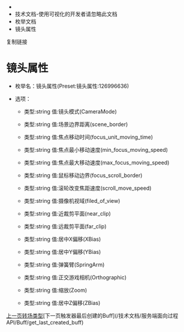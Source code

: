   * [](/)
  * 技术文档-使用可视化的开发者请忽略此文档
  * 枚举文档
  * 镜头属性

复制链接

# 镜头属性

  * 枚举名：镜头属性(Preset:镜头属性:126996636)

  * 选项：

    * 类型:string 值:镜头模式(CameraMode)

    * 类型:string 值:场景边界距离(scene_border)

    * 类型:string 值:焦点移动时间(focus_unit_moving_time)

    * 类型:string 值:焦点最小移动速度(min_focus_moving_speed)

    * 类型:string 值:焦点最大移动速度(max_focus_moving_speed)

    * 类型:string 值:鼠标移动边界(focus_scroll_border)

    * 类型:string 值:滚轮改变焦距速度(scroll_move_speed)

    * 类型:string 值:摄像机视域(filed_of_view)

    * 类型:string 值:近裁剪平面(near_clip)

    * 类型:string 值:远裁剪平面(far_clip)

    * 类型:string 值:居中X偏移(XBias)

    * 类型:string 值:居中Y偏移(YBias)

    * 类型:string 值:弹簧臂(SpringArm)

    * 类型:string 值:正交游戏相机(Orthographic)

    * 类型:string 值:缩放(Zoom)

    * 类型:string 值:居中Z偏移(ZBias)

[上一页转场类型](/技术文档/枚举文档/转场类型)[下一页触发器最后创建的Buff](/技术文档/服务端面向过程
API/Buff/get_last_created_buff)


